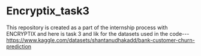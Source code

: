 # Encryptix_task3
This repository is created as a part of the internship process with ENCRYPTIX and here is task 3 and lik for the datasets used in the code---https://www.kaggle.com/datasets/shantanudhakadd/bank-customer-churn-prediction
